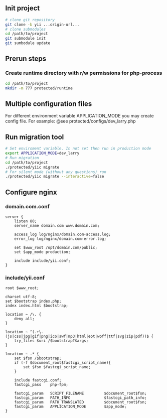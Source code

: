 ## Init project
```bash
# clone git repository
git clone -b yii ...origin-url...
# clone submodules
cd /path/to/project
git submodule init
git sumbodule update
```

## Prerun steps
### Create runtime directory with r/w permissions for php-process
```bash
cd /path/to/project
mkdir -m 777 protected/runtime
```

## Multiple configuration files
For different environment variable APPLICATION_MODE you may create config file.
For example: @see protected/configs/dev_larry.php

## Run migration tool
```bash
# Set enviroment variable. In not set then run in production mode
export APPLICATION_MODE=dev_larry
# Run migration
cd /path/to/project
./protected/yiic migrate
# For silent mode (without any questions) run
./protected/yiic migrate --interactive=false
```

## Configure nginx
### domain.com.conf
```nginx
server {
	listen 80;
	server_name domain.com www.domain.com;

	access_log log/nginx/domain.com-access.log;
	error_log log/nginx/domain.com-error.log;

	set $www_root /opt/domain.com/public;
	set $app_mode production;

	include include/yii.conf;
}
```
### include/yii.conf
```nginx
root $www_root;

charset utf-8;
set $bootstrap index.php;
index index.html $bootstrap;

location ~ /\. {
	deny all;
}

location ~ ^(.+\.(js|css|jpg|gif|png|ico|swf|mp3|html|eot|woff|ttf|svg|zip|pdf))$ {
	try_files $uri /$bootstrap?$args;
}

location ~ .* {
	set $fsn /$bootstrap;
	if (-f $document_root$fastcgi_script_name){
		set $fsn $fastcgi_script_name;
	}

	include fastcgi.conf;
	fastcgi_pass    php-fpm;

	fastcgi_param   SCRIPT_FILENAME         $document_root$fsn;
	fastcgi_param   PATH_INFO               $fastcgi_path_info;
	fastcgi_param   PATH_TRANSLATED         $document_root$fsn;
	fastcgi_param   APPLICATION_MODE        $app_mode;
}
```

